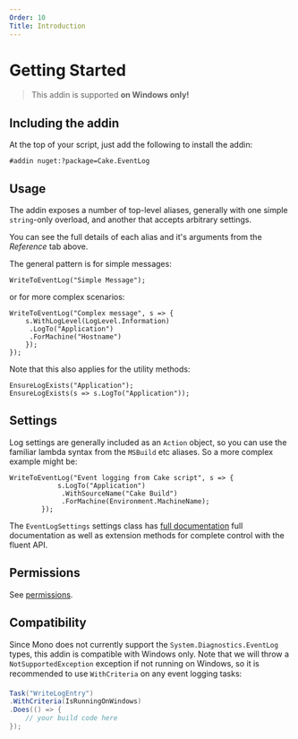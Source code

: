 ```yaml
---
Order: 10
Title: Introduction
---
```


# Getting Started

> This addin is supported **on Windows only!**

## Including the addin

At the top of your script, just add the following to install the addin:

```
#addin nuget:?package=Cake.EventLog
```

## Usage

The addin exposes a number of top-level aliases, generally with one simple `string`-only overload, and another that accepts arbitrary settings.

You can see the full details of each alias and it's arguments from the *Reference* tab above.

The general pattern is for simple messages:

`WriteToEventLog("Simple Message");`

or for more complex scenarios:

```
WriteToEventLog("Complex message", s => {
    s.WithLogLevel(LogLevel.Information)
     .LogTo("Application")
     .ForMachine("Hostname")
    });
});
```

Note that this also applies for the utility methods:

```
EnsureLogExists("Application");
EnsureLogExists(s => s.LogTo("Application"));
```

## Settings

Log settings are generally included as an `Action` object, so you can use the familiar lambda syntax from the `MSBuild` etc aliases. So a more complex example might be:

```
WriteToEventLog("Event logging from Cake script", s => {
            s.LogTo("Application")
             .WithSourceName("Cake Build")
             .ForMachine(Environment.MachineName);
        });
```

The `EventLogSettings` settings class has [full documentation](xref:Cake.EventLog.EventLogSettings) full documentation as well as extension methods for complete control with the fluent API.

## Permissions

See [permissions](permissions.md).

## Compatibility

Since Mono does not currently support the `System.Diagnostics.EventLog` types, this addin is compatible with Windows only. Note that we will throw a `NotSupportedException` exception if not running on Windows, so it is recommended to use `WithCriteria` on any event logging tasks:

```csharp
Task("WriteLogEntry")
.WithCriteria(IsRunningOnWindows)
.Does(() => {
    // your build code here
});
```

